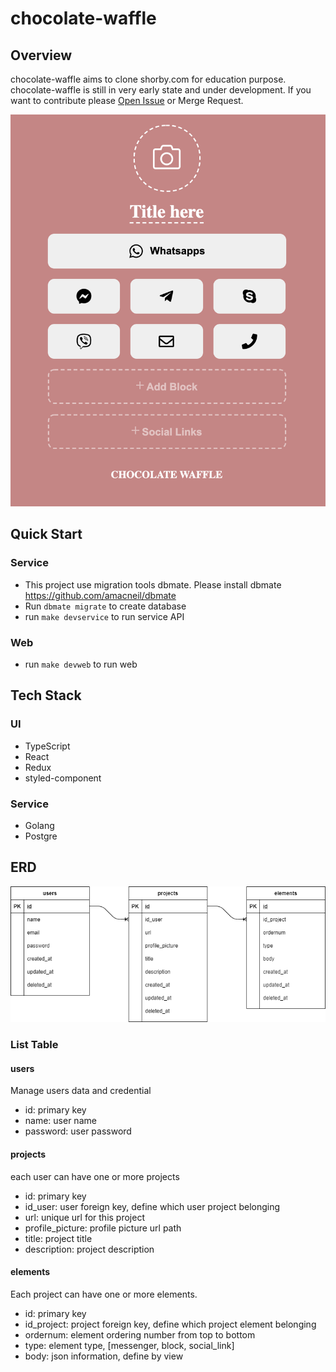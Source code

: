 # chocolate-waffle

## Overview
chocolate-waffle aims to clone shorby.com for education purpose. chocolate-waffle is still in very early state and under development. If you want to contribute please [Open Issue](https://github.com/billysutomo/chocolate-waffle/issues/new/choose) or Merge Request.

![UI Image](ui.png)

## Quick Start
### Service
* This project use migration tools dbmate. Please install dbmate https://github.com/amacneil/dbmate
* Run `dbmate migrate` to create database
* run `make devservice` to run service API
### Web
* run `make devweb` to run web

## Tech Stack
### UI
* TypeScript
* React
* Redux
* styled-component
### Service
* Golang
* Postgre

## ERD

![ERD Image](erd.png)
### List Table
#### users
Manage users data and credential
* id: primary key
* name: user name
* password: user password
#### projects
each user can have one or more projects
* id: primary key
* id_user: user foreign key, define which user project belonging
* url: unique url for this project
* profile_picture: profile picture url path 
* title: project title
* description: project description
#### elements
Each project can have one or more elements. 
* id: primary key
* id_project: project foreign key, define which project element belonging
* ordernum: element ordering number from top to bottom
* type: element type, [messenger, block, social_link]
* body: json information, define by view


